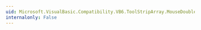 ```yaml
---
uid: Microsoft.VisualBasic.Compatibility.VB6.ToolStripArray.MouseDoubleClick
internalonly: False
---
```

